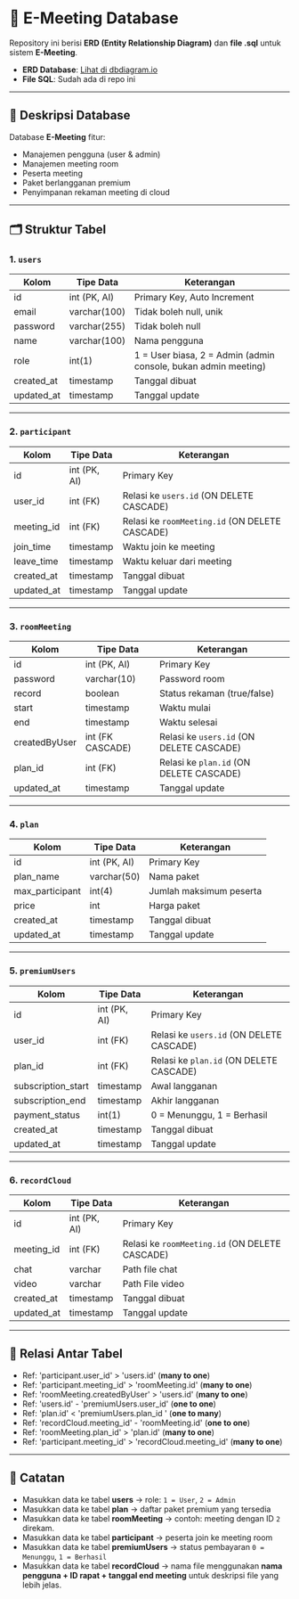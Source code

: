 # 📌 E-Meeting Database

Repository ini berisi **ERD (Entity Relationship Diagram)** dan **file .sql** untuk sistem **E-Meeting**.  

- **ERD Database**: [Lihat di dbdiagram.io](https://dbdiagram.io/d/E-meeting-Alvin-68cd8e8d960f6d821af7296d)  
- **File SQL**: Sudah ada di repo ini

---

## 📖 Deskripsi Database

Database **E-Meeting** fitur:  
- Manajemen pengguna (user & admin)  
- Manajemen meeting room  
- Peserta meeting  
- Paket berlangganan premium  
- Penyimpanan rekaman meeting di cloud  

---

## 🗂 Struktur Tabel

### 1. `users`
| Kolom       | Tipe Data       | Keterangan |
|-------------|----------------|------------|
| id          | int (PK, AI)   | Primary Key, Auto Increment |
| email       | varchar(100)   | Tidak boleh null, unik |
| password    | varchar(255)   | Tidak boleh null |
| name        | varchar(100)   | Nama pengguna |
| role        | int(1)         | 1 = User biasa, 2 = Admin (admin console, bukan admin meeting) |
| created_at  | timestamp      | Tanggal dibuat |
| updated_at  | timestamp      | Tanggal update |

---

### 2. `participant`
| Kolom       | Tipe Data       | Keterangan |
|-------------|----------------|------------|
| id          | int (PK, AI)   | Primary Key |
| user_id     | int (FK)       | Relasi ke `users.id` (ON DELETE CASCADE) |
| meeting_id  | int (FK)       | Relasi ke `roomMeeting.id`  (ON DELETE CASCADE) |
| join_time   | timestamp      | Waktu join ke meeting |
| leave_time  | timestamp      | Waktu keluar dari meeting |
| created_at  | timestamp      | Tanggal dibuat |
| updated_at  | timestamp      | Tanggal update |

---

### 3. `roomMeeting`
| Kolom        | Tipe Data       | Keterangan |
|--------------|----------------|------------|
| id           | int (PK, AI)   | Primary Key |
| password     | varchar(10)    | Password room |
| record       | boolean        | Status rekaman (true/false) |
| start        | timestamp      | Waktu mulai |
| end          | timestamp      | Waktu selesai |
| createdByUser| int (FK CASCADE)| Relasi ke `users.id` (ON DELETE CASCADE) |
| plan_id      | int (FK)       | Relasi ke `plan.id` (ON DELETE CASCADE) |
| updated_at   | timestamp      | Tanggal update |

---

### 4. `plan`
| Kolom       | Tipe Data       | Keterangan |
|-------------|----------------|------------|
| id          | int (PK, AI)   | Primary Key |
| plan_name   | varchar(50)    | Nama paket |
| max_participant | int(4)      | Jumlah maksimum peserta |
| price       | int            | Harga paket |
| created_at  | timestamp      | Tanggal dibuat |
| updated_at  | timestamp      | Tanggal update |

---

### 5. `premiumUsers`
| Kolom              | Tipe Data       | Keterangan |
|--------------------|----------------|------------|
| id                 | int (PK, AI)   | Primary Key |
| user_id            | int (FK)       | Relasi ke `users.id` (ON DELETE CASCADE) |
| plan_id            | int (FK)       | Relasi ke `plan.id` (ON DELETE CASCADE) |
| subscription_start | timestamp      | Awal langganan |
| subscription_end   | timestamp      | Akhir langganan |
| payment_status     | int(1)         | 0 = Menunggu, 1 = Berhasil |
| created_at         | timestamp      | Tanggal dibuat |
| updated_at         | timestamp      | Tanggal update |

---

### 6. `recordCloud`
| Kolom       | Tipe Data       | Keterangan |
|-------------|----------------|------------|
| id          | int (PK, AI)   | Primary Key |
| meeting_id  | int (FK)       | Relasi ke `roomMeeting.id` (ON DELETE CASCADE) |
| chat        | varchar        | Path file chat |
| video       | varchar        | Path File video |
| created_at  | timestamp      | Tanggal dibuat |
| updated_at  | timestamp      | Tanggal update |

---

## 🔗 Relasi Antar Tabel
- Ref: 'participant.user_id' > 'users.id' (**many to one**)
- Ref: 'participant.meeting_id' > 'roomMeeting.id' (**many to one**)
- Ref: 'roomMeeting.createdByUser' > 'users.id' (**many to one**)
- Ref: 'users.id' - 'premiumUsers.user_id' (**one to one**)
- Ref: 'plan.id' < 'premiumUsers.plan_id ' (**one to many**)
- Ref: 'recordCloud.meeting_id' - 'roomMeeting.id' (**one to one**)
- Ref: 'roomMeeting.plan_id' > 'plan.id' (**many to one**)
- Ref: 'participant.meeting_id' > 'recordCloud.meeting_id' (**many to one**)

---

## 📝 Catatan
- Masukkan data ke tabel **users** → role: `1 = User`, `2 = Admin`  
- Masukkan data ke tabel **plan** → daftar paket premium yang tersedia  
- Masukkan data ke tabel **roomMeeting** → contoh: meeting dengan ID `2` direkam.  
- Masukkan data ke tabel **participant** → peserta join ke meeting room  
- Masukkan data ke tabel **premiumUsers** → status pembayaran `0 = Menunggu`, `1 = Berhasil`  
- Masukkan data ke tabel **recordCloud** → nama file menggunakan **nama pengguna + ID rapat + tanggal end meeting** untuk deskripsi file yang lebih jelas.  
